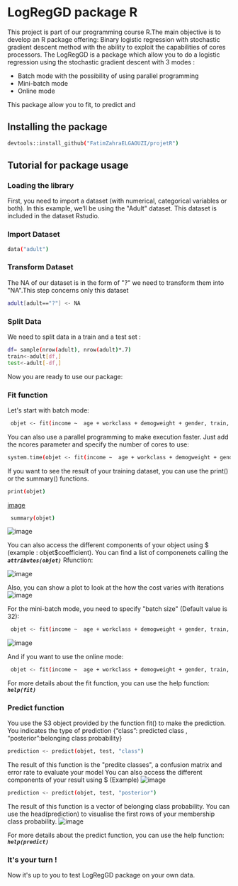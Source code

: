 
LogRegGD package R
===================
<p>This project is part of our programming course R.The main objective is to develop an R package offering: Binary logistic regression with stochastic gradient descent method with the ability to exploit the capabilities of cores processors.
The LogRegGD is a package which allow you to do a logistic regression using the stochastic gradient descent with 3 modes :
<ul>
  <li>Batch mode with the possibility of using parallel programming</li>
  <li>Mini-batch mode</li>
  <li>Online mode</li>
 </ul>
This package allow you to fit, to predict and  </p>

Installing the package
----------------------
 ```sh 
 devtools::install_github("FatimZahraELGAOUZI/projetR") 
 ```

Tutorial for package usage
--------------------------

### Loading the library

<p>First, you need to import a dataset (with numerical, categorical
variables or both). In this example, we’ll be using the "Adult"
dataset. This dataset is included in the dataset Rstudio. </p>

###  Import Dataset

```sh
data("adult")
```
###  Transform Dataset 
The NA of our dataset is in the form of "?" we need to transform them into "NA".This step concerns only this dataset
 ```sh 
 adult[adult=="?"] <- NA
 ```
### Split Data  
We need to split data in a train and a test set :  
```sh 
df= sample(nrow(adult), nrow(adult)*.7)
train<-adult[df,]
test<-adult[-df,]
```
Now you are ready to use our package: 
### Fit function 
Let's start with batch mode:
```sh 
 objet <- fit(income ~  age + workclass + demogweight + gender, train, mode="batch", eta = 0.3, max_iter = 500, tol = 1e-3)
 ```
 You can also use a parallel programming to make execution faster. Just add the ncores parameter and specify the number of cores to use:
 ```sh 
 system.time(objet <- fit(income ~  age + workclass + demogweight + gender, train, mode="batch",eta = 0.3, max_iter = 500, tol = 1e-3, ncores = 3))
 ```
 If you want to see the result of your training dataset, you can use the print() or the summary() functions.
 ```sh 
 print(objet)
  ```
 [image](https://user-images.githubusercontent.com/92757617/143952246-8e9f9773-ca7c-4beb-93b6-d742489de1c8.png)

 ```sh 
  summary(objet)
  ```
![image](https://user-images.githubusercontent.com/92757617/143952367-d7e8ae56-77bf-479a-a3c8-7f12f6a0e5f5.png)

You can also access the different components of your object using $ (example : objet$coefficient). You can find a list of componenets calling the  **_`attributes(objet)`_** Rfunction:
 
![image](https://user-images.githubusercontent.com/92757617/143952583-15234094-8b6c-49a2-a230-764e093febc2.png)

 Also, you can show a plot to look at the how the cost varies with iterations
 ![image](https://user-images.githubusercontent.com/92757617/143952619-70fecce5-ccd2-4f4b-9682-1c8d825717e9.png)

 For the mini-batch mode, you need to specify "batch size" (Default value is 32):
```sh 
 objet <- fit(income ~  age + workclass + demogweight + gender, train, mode="mini-batch", batch_size = 32, eta = 0.3, max_iter = 500, tol = 1e-3)
 ```
 ![image](https://user-images.githubusercontent.com/92757617/143952676-8a5e68f7-c777-463b-ba35-b1dc63e45eb1.png)

 And if you want to use the online mode:
```sh 
 objet <- fit(income ~  age + workclass + demogweight + gender, train, mode="online", eta = 0.3, max_iter = 500, tol = 1e-3)
 ```
 For more details about the fit function, you can use the help function: **_`help(fit)`_**
 
 ### Predict function 
 
You use the S3 object provided by the function fit() to make the prediction. You indicates the type of prediction {“class”: predicted class , “posterior”:belonging class probability}
```sh 
prediction <- predict(objet, test, "class")
 ```
The result of this function is the "predite classes", a confusion matrix and error rate to evaluate your model
You can also access the different components of your result using $ (Example)
![image](https://user-images.githubusercontent.com/92757617/143952872-7a53b558-b19d-4b03-9bef-85bf995ec1d9.png)
```sh 
prediction <- predict(objet, test, "posterior")
 ```
The result of this function is a vector of belonging class probability. You can use the head(prediction) to visualise the first rows of your membership class probability.
![image](https://user-images.githubusercontent.com/92757617/143953026-2e67051c-2e2d-4b61-a7ed-3c340d9cc6dc.png)

For more details about the predict function, you can use the help function: **_`help(predict)`_**
### It's your turn !
Now it's up to you to test LogRegGD package on your own data.

